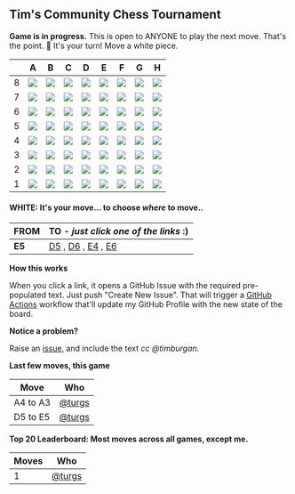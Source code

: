 
## Tim's Community Chess Tournament

**Game is in progress.** This is open to ANYONE to play the next move. That's the point. :wave:  It's your turn! Move a white piece.

|   | A | B | C | D | E | F | G | H |
| - | - | - | - | - | - | - | - | - |
| 8 | ![](https://raw.githubusercontent.com/turgs/timburgan/master/chess_images/blank.png) | ![](https://raw.githubusercontent.com/turgs/timburgan/master/chess_images/blank.png) | ![](https://raw.githubusercontent.com/turgs/timburgan/master/chess_images/blank.png) | ![](https://raw.githubusercontent.com/turgs/timburgan/master/chess_images/blank.png) | ![](https://raw.githubusercontent.com/turgs/timburgan/master/chess_images/blank.png) | ![](https://raw.githubusercontent.com/turgs/timburgan/master/chess_images/r.png) | ![](https://raw.githubusercontent.com/turgs/timburgan/master/chess_images/blank.png) | ![](https://raw.githubusercontent.com/turgs/timburgan/master/chess_images/blank.png) |
| 7 | ![](https://raw.githubusercontent.com/turgs/timburgan/master/chess_images/blank.png) | ![](https://raw.githubusercontent.com/turgs/timburgan/master/chess_images/blank.png) | ![](https://raw.githubusercontent.com/turgs/timburgan/master/chess_images/blank.png) | ![](https://raw.githubusercontent.com/turgs/timburgan/master/chess_images/blank.png) | ![](https://raw.githubusercontent.com/turgs/timburgan/master/chess_images/blank.png) | ![](https://raw.githubusercontent.com/turgs/timburgan/master/chess_images/blank.png) | ![](https://raw.githubusercontent.com/turgs/timburgan/master/chess_images/blank.png) | ![](https://raw.githubusercontent.com/turgs/timburgan/master/chess_images/blank.png) |
| 6 | ![](https://raw.githubusercontent.com/turgs/timburgan/master/chess_images/blank.png) | ![](https://raw.githubusercontent.com/turgs/timburgan/master/chess_images/blank.png) | ![](https://raw.githubusercontent.com/turgs/timburgan/master/chess_images/blank.png) | ![](https://raw.githubusercontent.com/turgs/timburgan/master/chess_images/blank.png) | ![](https://raw.githubusercontent.com/turgs/timburgan/master/chess_images/blank.png) | ![](https://raw.githubusercontent.com/turgs/timburgan/master/chess_images/blank.png) | ![](https://raw.githubusercontent.com/turgs/timburgan/master/chess_images/blank.png) | ![](https://raw.githubusercontent.com/turgs/timburgan/master/chess_images/blank.png) |
| 5 | ![](https://raw.githubusercontent.com/turgs/timburgan/master/chess_images/blank.png) | ![](https://raw.githubusercontent.com/turgs/timburgan/master/chess_images/blank.png) | ![](https://raw.githubusercontent.com/turgs/timburgan/master/chess_images/p.png) | ![](https://raw.githubusercontent.com/turgs/timburgan/master/chess_images/blank.png) | ![](https://raw.githubusercontent.com/turgs/timburgan/master/chess_images/K.png) | ![](https://raw.githubusercontent.com/turgs/timburgan/master/chess_images/blank.png) | ![](https://raw.githubusercontent.com/turgs/timburgan/master/chess_images/blank.png) | ![](https://raw.githubusercontent.com/turgs/timburgan/master/chess_images/blank.png) |
| 4 | ![](https://raw.githubusercontent.com/turgs/timburgan/master/chess_images/blank.png) | ![](https://raw.githubusercontent.com/turgs/timburgan/master/chess_images/blank.png) | ![](https://raw.githubusercontent.com/turgs/timburgan/master/chess_images/P.png) | ![](https://raw.githubusercontent.com/turgs/timburgan/master/chess_images/blank.png) | ![](https://raw.githubusercontent.com/turgs/timburgan/master/chess_images/blank.png) | ![](https://raw.githubusercontent.com/turgs/timburgan/master/chess_images/blank.png) | ![](https://raw.githubusercontent.com/turgs/timburgan/master/chess_images/blank.png) | ![](https://raw.githubusercontent.com/turgs/timburgan/master/chess_images/k.png) |
| 3 | ![](https://raw.githubusercontent.com/turgs/timburgan/master/chess_images/p.png) | ![](https://raw.githubusercontent.com/turgs/timburgan/master/chess_images/blank.png) | ![](https://raw.githubusercontent.com/turgs/timburgan/master/chess_images/blank.png) | ![](https://raw.githubusercontent.com/turgs/timburgan/master/chess_images/blank.png) | ![](https://raw.githubusercontent.com/turgs/timburgan/master/chess_images/blank.png) | ![](https://raw.githubusercontent.com/turgs/timburgan/master/chess_images/blank.png) | ![](https://raw.githubusercontent.com/turgs/timburgan/master/chess_images/blank.png) | ![](https://raw.githubusercontent.com/turgs/timburgan/master/chess_images/blank.png) |
| 2 | ![](https://raw.githubusercontent.com/turgs/timburgan/master/chess_images/blank.png) | ![](https://raw.githubusercontent.com/turgs/timburgan/master/chess_images/blank.png) | ![](https://raw.githubusercontent.com/turgs/timburgan/master/chess_images/blank.png) | ![](https://raw.githubusercontent.com/turgs/timburgan/master/chess_images/blank.png) | ![](https://raw.githubusercontent.com/turgs/timburgan/master/chess_images/blank.png) | ![](https://raw.githubusercontent.com/turgs/timburgan/master/chess_images/blank.png) | ![](https://raw.githubusercontent.com/turgs/timburgan/master/chess_images/blank.png) | ![](https://raw.githubusercontent.com/turgs/timburgan/master/chess_images/blank.png) |
| 1 | ![](https://raw.githubusercontent.com/turgs/timburgan/master/chess_images/blank.png) | ![](https://raw.githubusercontent.com/turgs/timburgan/master/chess_images/blank.png) | ![](https://raw.githubusercontent.com/turgs/timburgan/master/chess_images/blank.png) | ![](https://raw.githubusercontent.com/turgs/timburgan/master/chess_images/blank.png) | ![](https://raw.githubusercontent.com/turgs/timburgan/master/chess_images/blank.png) | ![](https://raw.githubusercontent.com/turgs/timburgan/master/chess_images/blank.png) | ![](https://raw.githubusercontent.com/turgs/timburgan/master/chess_images/blank.png) | ![](https://raw.githubusercontent.com/turgs/timburgan/master/chess_images/blank.png) |

#### **WHITE:** It's your move... to choose _where_ to move..

| FROM | TO - _just click one of the links_ :) |
| ---- | -- |
| **E5** | [D5](https://github.com/turgs/timburgan/issues/new?title=chess%7Cmove%7Ce5d5%7C648&body=Just+push+%27Submit+new+issue%27.+You+don%27t+need+to+do+anything+else.) , [D6](https://github.com/turgs/timburgan/issues/new?title=chess%7Cmove%7Ce5d6%7C648&body=Just+push+%27Submit+new+issue%27.+You+don%27t+need+to+do+anything+else.) , [E4](https://github.com/turgs/timburgan/issues/new?title=chess%7Cmove%7Ce5e4%7C648&body=Just+push+%27Submit+new+issue%27.+You+don%27t+need+to+do+anything+else.) , [E6](https://github.com/turgs/timburgan/issues/new?title=chess%7Cmove%7Ce5e6%7C648&body=Just+push+%27Submit+new+issue%27.+You+don%27t+need+to+do+anything+else.) |

**How this works**

When you click a link, it opens a GitHub Issue with the required pre-populated text. Just push "Create New Issue". That will trigger a [GitHub Actions](https://github.blog/2020-07-03-github-action-hero-casey-lee/#getting-started-with-github-actions) workflow that'll update my GitHub Profile  with the new state of the board.

**Notice a problem?**

Raise an [issue](https://github.com/turgs/timburgan/issues), and include the text _cc @timburgan_.

**Last few moves, this game**

| Move  | Who |
| ----- | --- |
| A4 to A3 | [@turgs](https://github.com/turgs) |
| D5 to E5 | [@turgs](https://github.com/turgs) |

**Top 20 Leaderboard: Most moves across all games, except me.**

| Moves | Who |
| ----- | --- |
| 1 | [@turgs](https://github.com/turgs) |
